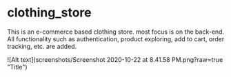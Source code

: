 # clothing_store
This is an e-commerce based clothing store. most focus is on the back-end. All functionality such as authentication, product exploring, add to cart, order tracking, etc. are added.

![Alt text](screenshots/Screenshot 2020-10-22 at 8.41.58 PM.png?raw=true "Title")
